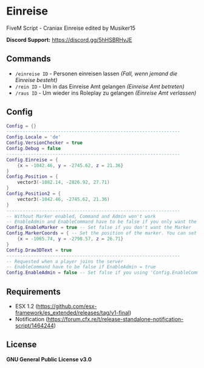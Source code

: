 # Einreise
FiveM Script - Craniax Einreise edited by Musiker15

**Discord Support:** https://discord.gg/5hHSBRHvJE

## Commands
* `/einreise ID` - Personen einreisen lassen *(Fall, wenn jemand die Einreise besteht)*
* `/rein ID` - Um in das Einreise Amt gelangen *(Einreise Amt betreten)*
* `/raus ID` - Um wieder ins Roleplay zu gelangen *(Einreise Amt verlassen)*

## Config
```lua
Config = {}
----------------------------------------------------------------
Config.Locale = 'de'
Config.VersionChecker = true
Config.Debug = false
----------------------------------------------------------------
Config.Einreise = {
    {x = -1042.46, y = -2745.62, z = 21.36}
}
Config.Position = {
    vector3(-1082.14, -2826.92, 27.71)
}
Config.Position2 = {
    vector3(-1042.46, -2745.62, 21.36)
}
----------------------------------------------------------------
-- Without Marker enabled, Command and Admin won't work
-- EnableAdmin and EnableCommand have to be false if you only want the Marker
Config.EnableMarker = true -- Set false if you don't want the Marker
Config.MarkerCoords = { -- Set the position of the marker. You can set multiple markers
    {x = -1065.74, y = -2798.57, z = 26.71}
}
Config.Draw3DText = true
----------------------------------------------------------------
-- Requested when a player joins the server
-- EnableCommand have to be false if EnableAdmin = true
Config.EnableAdmin = false -- Set false if you using 'Config.EnableCommand = true'
```

## Requirements
* ESX 1.2 (https://github.com/esx-framework/es_extended/releases/tag/v1-final)
* Notification (https://forum.cfx.re/t/release-standalone-notification-script/1464244)

## License
**GNU General Public License v3.0**
